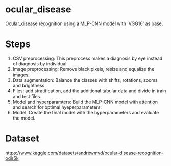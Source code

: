 # ocular_disease
Ocular_disease recognition using a MLP-CNN model with 'VGG16' as base.

# Steps
1. CSV preprocessing: This preprocess makes a diagnosis by eye instead of diagnosis by individual.
2. Image preprocessing: Remove black pixels, resize and equalize the images.
3. Data augmentation: Balance the classes with shifts, rotations, zooms and brightness.
4. Files: add stratification, add the additional tabular data and divide in train and test files.
5. Model and hyperparamters: Build the MLP-CNN model with attention and search for optimal hyeperparameters.
6. Model: Create the final model with the hyperparameters and evaluate the model.
   
# Dataset
https://www.kaggle.com/datasets/andrewmvd/ocular-disease-recognition-odir5k
